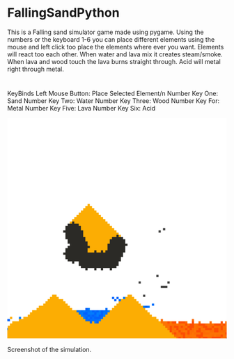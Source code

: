 # FallingSandPython
This is a Falling sand simulator game made using pygame. Using the numbers or the keyboard 1-6 you can place different elements using the mouse and left click too place the elements where ever you want. Elements will react too each other. When water and lava mix it creates steam/smoke. When lava and wood touch the lava burns straight through. Acid will metal right through metal.


# 
KeyBinds
Left Mouse Button: Place Selected Element/n
Number Key One: Sand
Number Key Two: Water
Number Key Three: Wood
Number Key For: Metal
Number Key Five: Lava
Number Key Six: Acid

![screenshot](/docs/assets/ElementsScreenShot.png)

Screenshot of the simulation.
